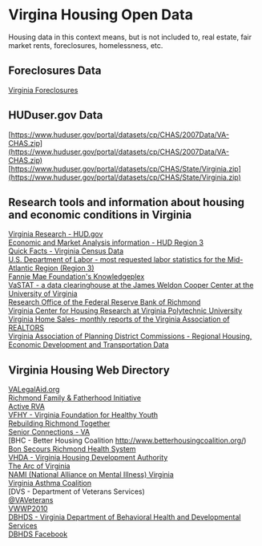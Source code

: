# Virgina Housing Open Data  

Housing data in this context means, but is not included to, real estate, fair market rents, foreclosures, homelessness, etc.


## Foreclosures Data  
[Virginia Foreclosures](http://www.realtytrac.com/MapSearch/Virginia-Foreclosures.html)  

## HUDuser.gov Data  
[https://www.huduser.gov/portal/datasets/cp/CHAS/2007Data/VA-CHAS.zip](https://www.huduser.gov/portal/datasets/cp/CHAS/2007Data/VA-CHAS.zip)  
[https://www.huduser.gov/portal/datasets/cp/CHAS/State/Virginia.zip](https://www.huduser.gov/portal/datasets/cp/CHAS/State/Virginia.zip)  
  


## Research tools and information about housing and economic conditions in Virginia  
[Virginia Research - HUD.gov](http://portal.hud.gov/hudportal/HUD?src=/states/virginia/library/research)  
[Economic and Market Analysis information - HUD Region 3](http://www.huduser.org/portal/ushmc/regional.html&amp;regionid=3)  
[Quick Facts - Virginia Census Data](http://quickfacts.census.gov/qfd/states/51000.html)  
[U.S. Department of Labor - most requested labor statistics for the Mid-Atlantic Region (Region 3)](http://data.bls.gov/cgi-bin/surveymost?r3)  
[Fannie Mae Foundation's Knowledgeplex](http://www.knowledgeplex.org/)  
[VaSTAT - a data clearinghouse at the James Weldon Cooper Center at the University of Virginia](http://www.coopercenter.org/econ/VASTAT/)  
[Research Office of the Federal Reserve Bank of Richmond](http://www.richmondfed.org/research/)  
[Virginia Center for Housing Research at Virginia Polytechnic University](http://www.vchr.vt.edu/)  
[Virginia Home Sales- monthly reports of the Virginia Association of REALTORS](http://www.varealtor.com/homesales)  
[Virginia Association of Planning District Commissions - Regional Housing, Economic Development and Transportation Data](http://www.vapdc.org/)  


## Virginia Housing Web Directory  
[VALegalAid.org](http://www.valegalaid.org/)  
[Richmond Family & Fatherhood Initiative](http://www.richmondfatherhood.org/)  
[Active RVA](http://www.activerva.org/)  
[VFHY - Virginia Foundation for Healthy Youth](http://vfhy.org/)  
[Rebuilding Richmond Together](http://rebuildingtogetherrichmond.org/)  
[Senior Connections - VA ](http://www.seniorconnections-va.org/)  
[BHC - Better Housing Coalition	http://www.betterhousingcoalition.org/)  
[Bon Secours Richmond Health System ](http://richmond.bonsecours.com/)  
[VHDA - Virginia Housing Development Authority](http://www.vhda.com/Pages/Home.aspx)  
[The Arc of Virginia ](http://www.thearcofva.org/)  
[NAMI (National Alliance on Mental Illness) Virginia ](http://www.namivirginia.org/)  
[Virginia Asthma Coalition](http://www.virginiaasthmacoalition.org/)  
[DVS - Department of Veterans Services)  
[@VAVeterans](https://twitter.com/VAVeterans)  
[VWWP2010](https://www.facebook.com/VWWP2010/)  
[DBHDS - Virginia Department of Behavioral Health and Developmental Services](http://www.dbhds.virginia.gov/)  
[DBHDS Facebook](https://www.facebook.com/DBHDS/)  


